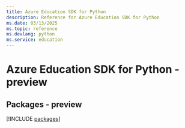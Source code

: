 ```yaml
---
title: Azure Education SDK for Python
description: Reference for Azure Education SDK for Python
ms.date: 03/13/2025
ms.topic: reference
ms.devlang: python
ms.service: education
---
```

# Azure Education SDK for Python - preview
## Packages - preview
[!INCLUDE [packages](education-index.md)]